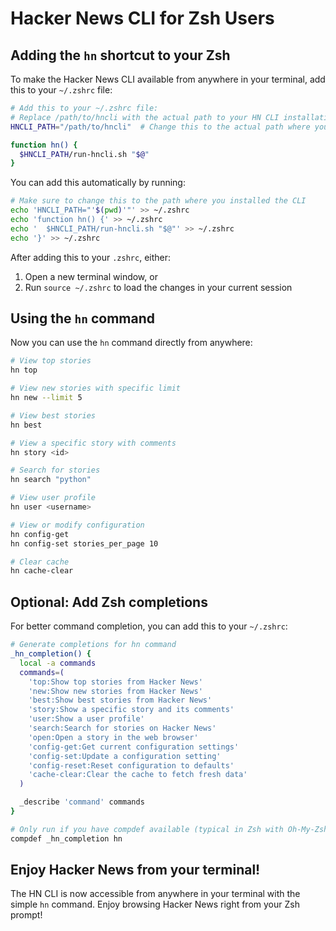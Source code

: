 # Hacker News CLI for Zsh Users

## Adding the `hn` shortcut to your Zsh

To make the Hacker News CLI available from anywhere in your terminal, add this to your `~/.zshrc` file:

```bash
# Add this to your ~/.zshrc file:
# Replace /path/to/hncli with the actual path to your HN CLI installation
HNCLI_PATH="/path/to/hncli"  # Change this to the actual path where you installed hncli

function hn() {
  $HNCLI_PATH/run-hncli.sh "$@"
}
```

You can add this automatically by running:

```bash
# Make sure to change this to the path where you installed the CLI
echo 'HNCLI_PATH="'$(pwd)'"' >> ~/.zshrc
echo 'function hn() {' >> ~/.zshrc
echo '  $HNCLI_PATH/run-hncli.sh "$@"' >> ~/.zshrc
echo '}' >> ~/.zshrc
```

After adding this to your `.zshrc`, either:
1. Open a new terminal window, or
2. Run `source ~/.zshrc` to load the changes in your current session

## Using the `hn` command

Now you can use the `hn` command directly from anywhere:

```bash
# View top stories
hn top

# View new stories with specific limit
hn new --limit 5

# View best stories
hn best

# View a specific story with comments
hn story <id>

# Search for stories
hn search "python"

# View user profile
hn user <username>

# View or modify configuration
hn config-get
hn config-set stories_per_page 10

# Clear cache
hn cache-clear
```

## Optional: Add Zsh completions

For better command completion, you can add this to your `~/.zshrc`:

```bash
# Generate completions for hn command
_hn_completion() {
  local -a commands
  commands=(
    'top:Show top stories from Hacker News'
    'new:Show new stories from Hacker News'
    'best:Show best stories from Hacker News'
    'story:Show a specific story and its comments'
    'user:Show a user profile'
    'search:Search for stories on Hacker News'
    'open:Open a story in the web browser'
    'config-get:Get current configuration settings'
    'config-set:Update a configuration setting'
    'config-reset:Reset configuration to defaults'
    'cache-clear:Clear the cache to fetch fresh data'
  )

  _describe 'command' commands
}

# Only run if you have compdef available (typical in Zsh with Oh-My-Zsh or similar)
compdef _hn_completion hn
```

## Enjoy Hacker News from your terminal!

The HN CLI is now accessible from anywhere in your terminal with the simple `hn` command. Enjoy browsing Hacker News right from your Zsh prompt! 